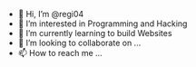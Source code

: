 - 👋 Hi, I’m @regi04
- 👀 I’m interested in Programming and Hacking 
- 🌱 I’m currently learning to build Websites 
- 💞️ I’m looking to collaborate on ...
- 📫 How to reach me ...

<!---
regi04/regi04 is a ✨ special ✨ repository because its `README.md` (this file) appears on your GitHub profile.
You can click the Preview link to take a look at your changes.
--->
